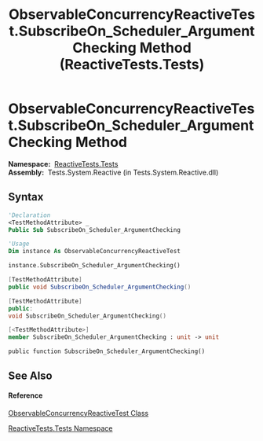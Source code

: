 ﻿---
title: ObservableConcurrencyReactiveTest.SubscribeOn_Scheduler_ArgumentChecking Method  (ReactiveTests.Tests)
TOCTitle: SubscribeOn_Scheduler_ArgumentChecking Method
ms:assetid: M:ReactiveTests.Tests.ObservableConcurrencyReactiveTest.SubscribeOn_Scheduler_ArgumentChecking
ms:mtpsurl: https://msdn.microsoft.com/en-us/library/reactivetests.tests.observableconcurrencyreactivetest.subscribeon_scheduler_argumentchecking(v=VS.103)
ms:contentKeyID: 36618930
ms.date: 06/28/2011
mtps_version: v=VS.103
f1_keywords:
- ReactiveTests.Tests.ObservableConcurrencyReactiveTest.SubscribeOn_Scheduler_ArgumentChecking
dev_langs:
- CSharp
- JScript
- VB
- FSharp
- c++
---

# ObservableConcurrencyReactiveTest.SubscribeOn\_Scheduler\_ArgumentChecking Method

**Namespace:**  [ReactiveTests.Tests](hh289046\(v=vs.103\).md)  
**Assembly:**  Tests.System.Reactive (in Tests.System.Reactive.dll)

## Syntax

``` vb
'Declaration
<TestMethodAttribute> _
Public Sub SubscribeOn_Scheduler_ArgumentChecking
```

``` vb
'Usage
Dim instance As ObservableConcurrencyReactiveTest

instance.SubscribeOn_Scheduler_ArgumentChecking()
```

``` csharp
[TestMethodAttribute]
public void SubscribeOn_Scheduler_ArgumentChecking()
```

``` c++
[TestMethodAttribute]
public:
void SubscribeOn_Scheduler_ArgumentChecking()
```

``` fsharp
[<TestMethodAttribute>]
member SubscribeOn_Scheduler_ArgumentChecking : unit -> unit 
```

``` jscript
public function SubscribeOn_Scheduler_ArgumentChecking()
```

## See Also

#### Reference

[ObservableConcurrencyReactiveTest Class](hh303364\(v=vs.103\).md)

[ReactiveTests.Tests Namespace](hh289046\(v=vs.103\).md)

